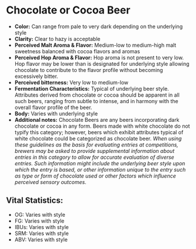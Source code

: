 # Chocolate or Cocoa Beer

- **Color:** Can range from pale to very dark depending on the underlying style
- **Clarity:** Clear to hazy is acceptable
- **Perceived Malt Aroma & Flavor:** Medium-low to medium-high malt sweetness balanced with cocoa flavors and aromas
- **Perceived Hop Aroma & Flavor:** Hop aroma is not present to very low. Hop flavor may be lower than is designated for underlying style allowing chocolate to contribute to the flavor profile without becoming excessively bitter.
- **Perceived bitterness:** Very low to medium-low
- **Fermentation Characteristics:** Typical of underlying beer style. Attributes derived from chocolate or cocoa should be apparent in all such beers, ranging from subtle to intense, and in harmony with the overall flavor profile of the beer.
- **Body:** Varies with underlying style
- **Additional notes:** Chocolate Beers are any beers incorporating dark chocolate or cocoa in any form. Beers made with white chocolate do not typify this category; however, beers which exhibit attributes typical of white chocolate could be categorized as chocolate beer. _When using these guidelines as the basis for evaluating entries at competitions, brewers may be asked to provide supplemental information about entries in this category to allow for accurate evaluation of diverse entries. Such information might include the underlying beer style upon which the entry is based, or other information unique to the entry such as type or form of chocolate used or other factors which influence perceived sensory outcomes._

## Vital Statistics:

- OG: Varies with style 
- FG: Varies with style 
- IBUs: Varies with style 
- SRM: Varies with style 
- ABV: Varies with style 
